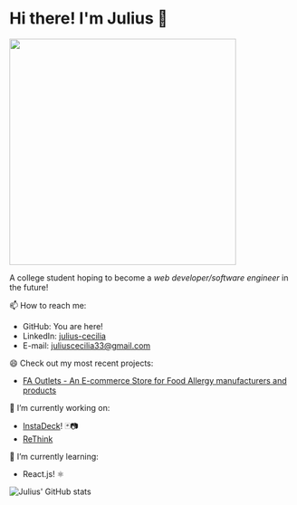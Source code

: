 # Hi there! I'm Julius 👋

<kbd><img src="https://i.imgur.com/ecJ4KyR.jpg" width="400" height="400" border-radius="50%"></kbd>

A college student hoping to become a _web developer/software engineer_ in the future! 

📫 How to reach me:
- GitHub: You are here!
- LinkedIn: [julius-cecilia](https://www.linkedin.com/in/julius-cecilia/)
- E-mail: juliuscecilia33@gmail.com

😄 Check out my most recent projects: 
- [FA Outlets - An E-commerce Store for Food Allergy manufacturers and products](https://faoutlets.netlify.app/)

🔭 I’m currently working on:
- [InstaDeck](https://github.com/juliuscecilia33/instadeck)! 🃏📷
- [ReThink](https://github.com/juliuscecilia33/ReThink-Frontend)

🌱 I’m currently learning:
- React.js! ⚛️

![Julius' GitHub stats](https://github-readme-stats.vercel.app/api?username=juliuscecilia33&show_icons=true&theme=tokyonight)

<!--
**juliuscecilia33/juliuscecilia33** is a ✨ _special_ ✨ repository because its `README.md` (this file) appears on your GitHub profile.

Here are some ideas to get you started:

- 🔭 I’m currently working on ...
- 🌱 I’m currently learning ...
- 👯 I’m looking to collaborate on ...
- 🤔 I’m looking for help with ...
- 💬 Ask me about ...
- 📫 How to reach me: ...
- 😄 Pronouns: ...
- ⚡ Fun fact: ...
-->
